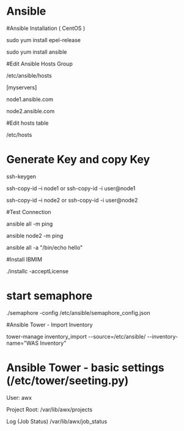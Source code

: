 # Ansible

#Ansible Installation ( CentOS )

sudo yum install epel-release

sudo yum install ansible

#Edit Ansible Hosts Group

/etc/ansible/hosts

[myservers]

node1.ansible.com

node2.ansible.com

#Edit hosts table

/etc/hosts

# Generate Key and copy Key

ssh-keygen

ssh-copy-id –i node1  or ssh-copy-id -i user@node1

ssh-copy-id –i node2  or ssh-copy-id -i user@node2

#Test Connection

ansible all -m ping

ansible node2 -m ping

ansible all -a "/bin/echo hello"

#Install IBMIM

./installc -acceptLicense

# start semaphore

./semaphore -config /etc/ansible/semaphore_config.json

#Ansible Tower - Import Inventory

tower-manage inventory_import --source=/etc/ansible/ --inventory-name="WAS Inventory"

# Ansible Tower - basic settings (/etc/tower/seeting.py)

User: awx

Project Root: /var/lib/awx/projects

Log (Job Status) /var/lib/awx/job_status

